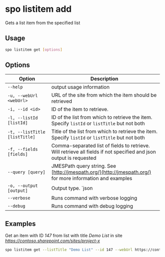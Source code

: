 # spo listitem add

Gets a list item from the specified list

## Usage

```sh
spo listitem get [options]
```

## Options

Option|Description
------|-----------
`--help`|output usage information
`-u, --webUrl <webUrl>`|URL of the site from which the item should be retrieved
`-i, --id <id>`|ID of the item to retrieve.
`-l, --listId [listId]`|ID of the list from which to retrieve the item. Specify `listId` or `listTitle` but not both
`-t, --listTitle [listTitle]`|Title of the list from which to retrieve the item. Specify `listId` or `listTitle` but not both
`-f, --fields [fields]`|Comma-separated list of fields to retrieve. Will retrieve all fields if not specified and json output is requested
`--query [query]`|JMESPath query string. See [http://jmespath.org/](http://jmespath.org/) for more information and examples
`-o, --output [output]`|Output type. `json|text`. Default `text`
`--verbose`|Runs command with verbose logging
`--debug`|Runs command with debug logging

## Examples

Get an item with ID _147_ from list with title _Demo List_ in site _https://contoso.sharepoint.com/sites/project-x_

```sh
spo listitem get --listTitle "Demo List" --id 147 --webUrl https://contoso.sharepoint.com/sites/project-x
```